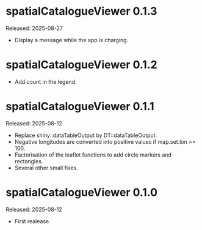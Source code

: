 # spatialCatalogueViewer 0.1.3
Released: 2025-08-27

* Display a message while the app is charging.


# spatialCatalogueViewer 0.1.2

* Add count in the legend.


# spatialCatalogueViewer 0.1.1
Released: 2025-08-12

* Replace shiny::dataTableOutput by DT::dataTableOutput.
* Negative longitudes are converted into positive values if map.set.lon >= 100. 
* Factorisation of the leaflet functions to add circle markers and rectangles. 
* Several other small fixes.


# spatialCatalogueViewer 0.1.0
Released: 2025-08-12

* First realease.
